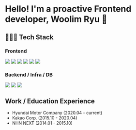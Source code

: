 # Hello! I'm a proactive Frontend developer, Woolim Ryu 👋

<!--
**DeveloperCookie/DeveloperCookie** is a ✨ _special_ ✨ repository because its `README.md` (this file) appears on your GitHub profile.

Here are some ideas to get you started:

- 🔭 I’m currently working on ...
- 🌱 I’m currently learning ...
- 👯 I’m looking to collaborate on ...
- 🤔 I’m looking for help with ...
- 💬 Ask me about ...
- 📫 How to reach me: ...
- 😄 Pronouns: ...
- ⚡ Fun fact: ...
-->

<p align="center">
  
## 👩🏻‍💻 Tech Stack

### Frontend
<img src="https://img.shields.io/badge/JavaScript-efd919?style=flat-square&logo=JavaScript&logoColor=black"/> <img src="https://img.shields.io/badge/TypeScript-2f73bf?style=flat-square&logo=TypeScript&logoColor=white"/> <img src="https://img.shields.io/badge/React-1ab5e7?style=flat-square&logo=React&logoColor=white"/> <img src="https://img.shields.io/badge/GraphQL-dc5882?style=flat-square&logo=GraphQL&logoColor=white"/> <img src="https://img.shields.io/badge/HTML5-ea8035?style=flat-square&logo=HTML5&logoColor=white"/> <img src="https://img.shields.io/badge/CSS3-146eb0?style=flat-square&logo=CSS3&logoColor=white"/>

### Backend / Infra / DB
<img src="https://img.shields.io/badge/Python3-3766AB?style=flat-square&logo=Python&logoColor=white"/> <img src="https://img.shields.io/badge/Kubernetes-306add?style=flat-square&logo=Kubernetes&logoColor=white"/> <img src="https://img.shields.io/badge/MongoDB-4daf53?style=flat-square&logo=MongoDB&logoColor=white"/> 

</p>

## Work / Education Experience
- Hyundai Motor Company (2020.04 - current)
- Kakao Corp. (2015.10 - 2020.04)
- NHN NEXT (2014.01 - 2015.10)
